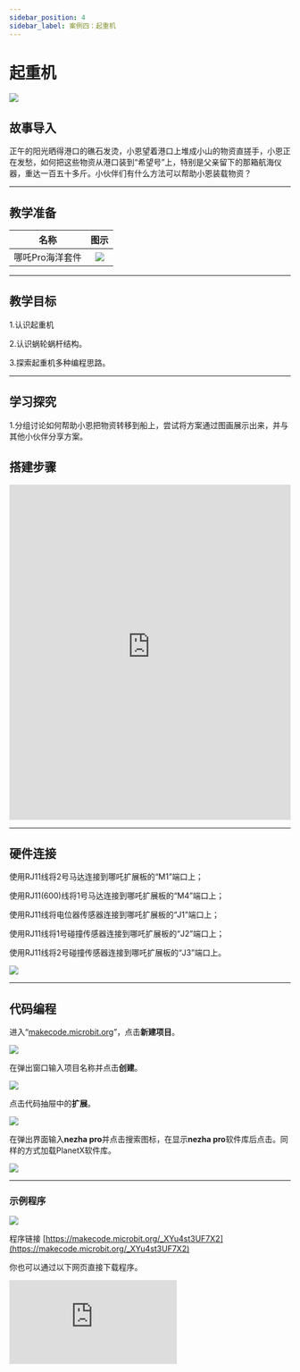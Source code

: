 ```yaml
---
sidebar_position: 4
sidebar_label: 案例四：起重机
---
```


# 起重机

![](https://wiki-media-ef.oss-cn-hongkong.aliyuncs.com/docs/microbit/building-blocks/nezha-pro-ocean-kit/tupian/nezha-pro-ocean-kit-step-04-00.png.png)

## 故事导入
正午的阳光晒得港口的礁石发烫，小恩望着港口上堆成小山的物资直搓手，小恩正在发愁，如何把这些物资从港口装到“希望号”上，特别是父亲留下的那箱航海仪器，重达一百五十多斤。小伙伴们有什么方法可以帮助小恩装载物资？

--- 

## 教学准备

|     名称     |            图示            |
| :----------: | :--------------------------: |
|   哪吒Pro海洋套件  |   ![](https://wiki-media-ef.oss-cn-hongkong.aliyuncs.com/docs/microbit/building-blocks/nezha-pro-ocean-kit/nezha-pro-ocean-kit-products-introduction-002.png.png)  |

--- 
## 教学目标 
1.认识起重机 

2.认识蜗轮蜗杆结构。

3.探索起重机多种编程思路。

--- 

## 学习探究

1.分组讨论如何帮助小恩把物资转移到船上，尝试将方案通过图画展示出来，并与其他小伙伴分享方案。


## 搭建步骤

<embed src="https://wiki-media-ef.oss-cn-hongkong.aliyuncs.com/docs/microbit/building-blocks/nezha-pro-ocean-kit/setup-diagram/case04/nezha-pro-ocean-kit-step-04-1.png.pdf" type="application/pdf" width="100%" height="600px" />

--- 

## 硬件连接

使用RJ11线将2号马达连接到哪吒扩展板的“M1”端口上；

使用RJ11(600)线将1号马达连接到哪吒扩展板的“M4”端口上；

使用RJ11线将电位器传感器连接到哪吒扩展板的“J1”端口上；

使用RJ11线将1号碰撞传感器连接到哪吒扩展板的“J2”端口上；

使用RJ11线将2号碰撞传感器连接到哪吒扩展板的“J3”端口上。


 ![](https://wiki-media-ef.oss-cn-hongkong.aliyuncs.com/docs/microbit/building-blocks/nezha-pro-ocean-kit/setup-diagram/case03/nezha-pro-ocean-kit-step-03-3.png.png)

--- 
## 代码编程

进入“[makecode.microbit.org](https://makecode.microbit.org)”，点击**新建项目**。

![](https://wiki-media-ef.oss-cn-hongkong.aliyuncs.com/docs/microbit/building-blocks/microbit-space-science-kit/images/microbit-space-science-kit-case01-07.png)

在弹出窗口输入项目名称并点击**创建**。

![](https://wiki-media-ef.oss-cn-hongkong.aliyuncs.com/docs/microbit/building-blocks/microbit-space-science-kit/images/microbit-space-science-kit-case01-11.png)

点击代码抽屉中的**扩展**。

![](https://wiki-media-ef.oss-cn-hongkong.aliyuncs.com/docs/microbit/building-blocks/microbit-space-science-kit/images/microbit-space-science-kit-case01-09.png)

在弹出界面输入**nezha pro**并点击搜索图标，在显示**nezha pro**软件库后点击。同样的方式加载PlanetX软件库。

![](https://wiki-media-ef.oss-cn-hongkong.aliyuncs.com/docs/microbit/building-blocks/microbit-space-science-kit/images/microbit-space-science-kit-case01-10.png)

---
### 示例程序

![](https://wiki-media-ef.oss-cn-hongkong.aliyuncs.com/docs/microbit/building-blocks/nezha-pro-ocean-kit/setup-diagram/case04/nezha-pro-ocean-kit-step-04-2.png.png)

程序链接
[https://makecode.microbit.org/_XYu4st3UF7X2](https://makecode.microbit.org/_XYu4st3UF7X2)

你也可以通过以下网页直接下载程序。

<div
    style={{
        position: 'relative',
        paddingBottom: '60%',
        overflow: 'hidden',
    }}
>
    <iframe
        src="https://makecode.microbit.org/_XYu4st3UF7X2"
        frameborder="0"
        sandbox="allow-popups allow-forms allow-scripts allow-same-origin"
        style={{
            position: 'absolute',
            width: '100%',
            height: '100%',
        }}
    />
</div>

---
### 下载程序

使用 USB 线连接 PC 和 micro:bit V2。

![](https://wiki-media-ef.oss-cn-hongkong.aliyuncs.com/docs/microbit/building-blocks/microbit-space-science-kit/images/microbit-space-science-kit-manual03.gif)

连接成功后，电脑上会识别出一个名为 MICROBIT 的盘符。

![](https://wiki-media-ef.oss-cn-hongkong.aliyuncs.com/docs/microbit/building-blocks/microbit-space-science-kit/images/microbit-space-science-kit-manual06.png)

点击左下角的![](https://wiki-media-ef.oss-cn-hongkong.aliyuncs.com/docs/microbit/building-blocks/microbit-space-science-kit/images/microbit-space-science-kit-manual07.png)，选择**Connect Device**。

![](https://wiki-media-ef.oss-cn-hongkong.aliyuncs.com/docs/microbit/building-blocks/microbit-space-science-kit/images/microbit-space-science-kit-manual11.png)

点击![](https://wiki-media-ef.oss-cn-hongkong.aliyuncs.com/docs/microbit/building-blocks/microbit-space-science-kit/images/microbit-space-science-kit-manual08.png)。

![](https://wiki-media-ef.oss-cn-hongkong.aliyuncs.com/docs/microbit/building-blocks/microbit-space-science-kit/images/microbit-space-science-kit-manual12.png)

点击![](https://wiki-media-ef.oss-cn-hongkong.aliyuncs.com/docs/microbit/building-blocks/microbit-space-science-kit/images/microbit-space-science-kit-manual09.png)。

![](https://wiki-media-ef.oss-cn-hongkong.aliyuncs.com/docs/microbit/building-blocks/microbit-space-science-kit/images/microbit-space-science-kit-manual13.png)

在弹出窗口选择 **BBC micro:bit CMSIS-DAP**，然后选择**连接**，至此，我们的 micro:bit 就已经连接成功。

![](https://wiki-media-ef.oss-cn-hongkong.aliyuncs.com/docs/microbit/building-blocks/microbit-space-science-kit/images/microbit-space-science-kit-manual14.png)

点击**下载程序**

![](https://wiki-media-ef.oss-cn-hongkong.aliyuncs.com/docs/microbit/building-blocks/microbit-space-science-kit/images/microbit-space-science-kit-manual10.png)

---
## 案例演示

当电位器传感器的反馈数值低于300时，2号电机将以100%的速度启动转动；

当反馈数值高于700时，2号电机将以-100%的速度启动转动；

若数值介于两者之间，则2号电机停止。

若“J2”端口的碰撞传感器被按下，1号电机将以100%的速度启动转动；

若“J3”端口的碰撞传感器被按下，1号电机将以-100%的速度启动转动。

在其他情况下，1号电机将停止。


![](https://wiki-media-ef.oss-cn-hongkong.aliyuncs.com/docs/microbit/building-blocks/nezha-pro-ocean-kit/GIF/nezha-pro-ocean-kit-step-04-00.png.gif)

---
## 扩展知识

### 起重机：从古代到现代的技术演进
#### 一、古代起重工具的起源（公元前 — 中世纪）

**人力与畜力驱动的雏形** 

1.杠杆与滑轮系统：公元前 3 世纪，古希腊学者阿基米德提出杠杆原理，古埃及人利用杠杆搬运金字塔石材；同时期，中国战国时期出现辘轳（滑轮组雏形），用于提水和重物运输。

2.罗马 “Polyspaston” 起重机：公元 1 世纪，罗马人发明由人力或畜力驱动的多滑轮起重机（Polyspaston），通过绳索和绞盘提升重物，常用于建筑施工（如斗兽场建设）。

**质结构与动力局限** 

1.起重工具以木材为主要材料，载重通常不超过 10 吨，依赖人力或畜力驱动，效率低且适用场景有限。

####  二、工业革命时期的机械化突破（18—19 世纪）

**蒸汽动力的应用**

1.首台蒸汽起重机：18 世纪末，英国工程师威廉・阿姆斯特朗发明以蒸汽为动力的固定式起重机，用于码头装卸货物，载重提升至 20 吨以上。

2.铁路与港口的革新：1830 年代，蒸汽驱动的轨道式起重机在英国铁路建设中普及，1850 年代港口蒸汽起重机（如 “蒸汽绞盘”）实现规模化货物装卸。

**金属结构与旋转设计**

1.19 世纪中期，钢铁替代木材成为起重机主要材料，结构强度大幅提升；1870 年代，法国工程师发明可 360 度旋转的蒸汽起重机，扩大作业范围。

#### 三、20 世纪：专业化与多元化发展

**内燃机与电力驱动的普及**

1.移动式起重机诞生：1910 年代，美国推出内燃机驱动的轮式起重机（如 “蒸汽铲车” 改良版），1920 年代履带式起重机（如 Caterpillar 推土机改造机型）适用于复杂地形。

2.电力驱动与塔式起重机：1930 年代，电力驱动起重机在工厂和建筑工地普及；1950 年代，塔式起重机（如德国 Liebherr 早期型号）因高度可调、起重量大，成为高层建筑施工的核心设备。

**技术细分与载重突破**

1.港口专用设备：1960 年代，集装箱起重机（桥吊）出现，单吊具载重达 30 吨以上，推动全球海运效率革命。

2.超大型起重机：1980 年代，德国利勃海尔（Liebherr）推出 LR 13000 履带式起重机，最大起重量突破 3000 吨，用于风电设备和重型工业安装。

#### 四、现代起重机：智能化与绿色化（21 世纪至今）

1.智能化技术应用
配备传感器与自动化控制系统，实现负载监测、防摇摆控制（如日本 Tadano 智能起重机）；部分型号支持远程操控或无人机辅助定位。

2.新能源与环保设计
电动起重机（如比亚迪电动卡车底盘改装机型）在城市施工中普及，零排放；氢燃料起重机（如法国 Air Liquide 试点项目）进入研发阶段。

3.极端场景专用设备
深海工程起重机（如新加坡 SSCV Thialf）最大起重量达 1.4 万吨，用于海底管道铺设；太空起重机（如 NASA “毅力号” 机械臂）应用于行星探测。

**关键里程碑时间轴** 

|时期|事件|
|---|---|
|公元前 3 世纪|古希腊应用杠杆原理，中国出现辘轳|
|1784 年|	威廉・阿姆斯特朗发明首台蒸汽起重机|
|1860 年|	钢铁结构起重机替代木质结构|
|1925 年|	履带式起重机首次用于工程施工|
|1955 年|	塔式起重机在高层建筑中普及|
|2010 年|	智能化控制系统成为起重机标配|

从古代杠杆到现代智能装备，起重机的发展史本质是动力、材料与控制技术的迭代史，持续推动人类工程能力向极限挑战。


